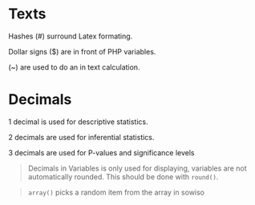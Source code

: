 # Texts
Hashes (#) surround Latex formating.

Dollar signs ($) are in front of PHP variables.

(~) are used to do an in text calculation.

# Decimals
1 decimal is used for descriptive statistics.

2 decimals are used for inferential statistics.

3 decimals are used for P-values and significance levels

> Decimals in Variables is only used for displaying, variables are not automatically rounded. This should be done with `round()`.

> `array()` picks a random item from the array in sowiso
